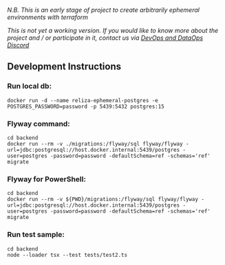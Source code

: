 *N.B. This is an early stage of project to create arbitrarily ephemeral environments with terraform*

*This is not yet a working version. If you would like to know more about the project and / or participate in it, contact us via [DevOps and DataOps Discord](https://devopscommunity.org)*


## Development Instructions

### Run local db:

```
docker run -d --name reliza-ephemeral-postgres -e POSTGRES_PASSWORD=password -p 5439:5432 postgres:15
```

### Flyway command:

```
cd backend
docker run --rm -v ./migrations:/flyway/sql flyway/flyway -url=jdbc:postgresql://host.docker.internal:5439/postgres -user=postgres -password=password -defaultSchema=ref -schemas='ref' migrate
```

### Flyway for PowerShell:
```
cd backend
docker run --rm -v ${PWD}/migrations:/flyway/sql flyway/flyway -url=jdbc:postgresql://host.docker.internal:5439/postgres -user=postgres -password=password -defaultSchema=ref -schemas='ref' migrate
```

### Run test sample:

```
cd backend
node --loader tsx --test tests/test2.ts
```